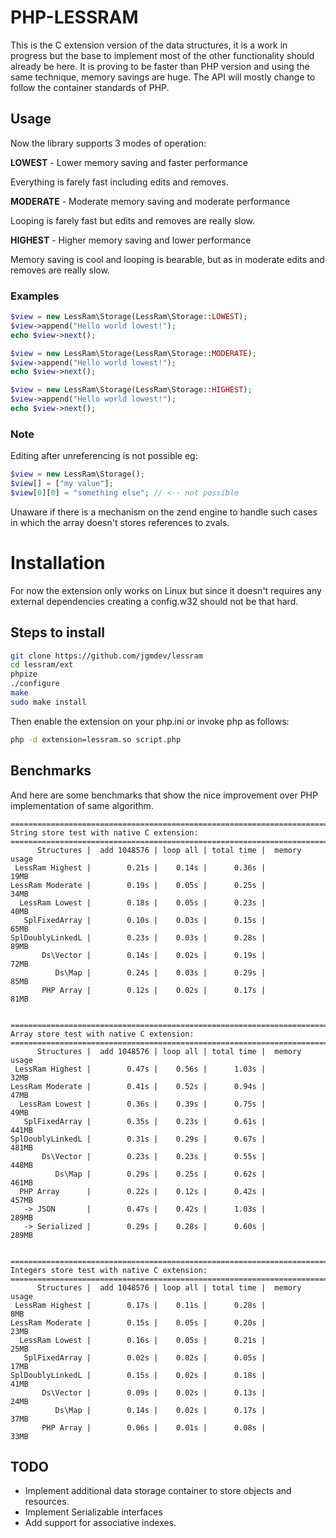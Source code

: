 # PHP-LESSRAM

This is the C extension version of the data structures, it is a work in
progress but the base to implement most of the other functionality should
already be here. It is proving to be faster than PHP version and using the
same technique, memory savings are huge. The API will mostly change to follow
the container standards of PHP.

## Usage

Now the library supports 3 modes of operation:

**LOWEST** - Lower memory saving and faster performance

Everything is farely fast including edits and removes.

**MODERATE** - Moderate memory saving and moderate performance

Looping is farely fast but edits and removes are really slow.

**HIGHEST** - Higher memory saving and lower performance

Memory saving is cool and looping is bearable, but as in moderate edits and
removes are really slow.

### Examples

```php
$view = new LessRam\Storage(LessRam\Storage::LOWEST);
$view->append("Hello world lowest!");
echo $view->next();

$view = new LessRam\Storage(LessRam\Storage::MODERATE);
$view->append("Hello world lowest!");
echo $view->next();

$view = new LessRam\Storage(LessRam\Storage::HIGHEST);
$view->append("Hello world lowest!");
echo $view->next();
```

### Note

Editing after unreferencing is not possible eg:

```php
$view = new LessRam\Storage();
$view[] = ["my value"];
$view[0][0] = "something else"; // <-- not possible
```
Unaware if there is a mechanism on the zend engine to handle such cases in which
the array doesn't stores references to zvals.

# Installation

For now the extension only works on Linux but since it doesn't requires any 
external dependencies creating a config.w32 should not be that hard.

## Steps to install

```sh
git clone https://github.com/jgmdev/lessram
cd lessram/ext
phpize
./configure
make
sudo make install
```

Then enable the extension on your php.ini or invoke php as follows:

```sh
php -d extension=lessram.so script.php
```

## Benchmarks

And here are some benchmarks that show the nice improvement over PHP
implementation of same algorithm.

```
=======================================================================
String store test with native C extension:
=======================================================================
      Structures |  add 1048576 | loop all | total time |  memory usage
 LessRam Highest |        0.21s |    0.14s |      0.36s |          19MB
LessRam Moderate |        0.19s |    0.05s |      0.25s |          34MB
  LessRam Lowest |        0.18s |    0.05s |      0.23s |          40MB
   SplFixedArray |        0.10s |    0.03s |      0.15s |          65MB
SplDoublyLinkedL |        0.23s |    0.03s |      0.28s |          89MB
       Ds\Vector |        0.14s |    0.02s |      0.19s |          72MB
          Ds\Map |        0.24s |    0.03s |      0.29s |          85MB
       PHP Array |        0.12s |    0.02s |      0.17s |          81MB


=======================================================================
Array store test with native C extension:
=======================================================================
      Structures |  add 1048576 | loop all | total time |  memory usage
 LessRam Highest |        0.47s |    0.56s |      1.03s |          32MB
LessRam Moderate |        0.41s |    0.52s |      0.94s |          47MB
  LessRam Lowest |        0.36s |    0.39s |      0.75s |          49MB
   SplFixedArray |        0.35s |    0.23s |      0.61s |         441MB
SplDoublyLinkedL |        0.31s |    0.29s |      0.67s |         481MB
       Ds\Vector |        0.23s |    0.23s |      0.55s |         448MB
          Ds\Map |        0.29s |    0.25s |      0.62s |         461MB
  PHP Array      |        0.22s |    0.12s |      0.42s |         457MB
   -> JSON       |        0.47s |    0.42s |      1.03s |         289MB
   -> Serialized |        0.29s |    0.28s |      0.60s |         289MB


=======================================================================
Integers store test with native C extension:
=======================================================================
      Structures |  add 1048576 | loop all | total time |  memory usage
 LessRam Highest |        0.17s |    0.11s |      0.28s |           8MB
LessRam Moderate |        0.15s |    0.05s |      0.20s |          23MB
  LessRam Lowest |        0.16s |    0.05s |      0.21s |          25MB
   SplFixedArray |        0.02s |    0.02s |      0.05s |          17MB
SplDoublyLinkedL |        0.15s |    0.02s |      0.18s |          41MB
       Ds\Vector |        0.09s |    0.02s |      0.13s |          24MB
          Ds\Map |        0.14s |    0.02s |      0.17s |          37MB
       PHP Array |        0.06s |    0.01s |      0.08s |          33MB
```

## TODO

* Implement additional data storage container to store objects and resources.
* Implement Serializable interfaces
* Add support for associative indexes.